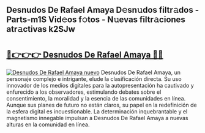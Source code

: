 ## Desnudos De Rafael Amaya D𝚎sn𝚞dos filtr𝚊dos - Parts-m1S Vid𝚎os f𝚘tos - N𝚞evas filtr𝚊ciones atr𝚊ctivas k2SJw

# <h2><a href="http://mb26bgw.tromn.icu/?c=Desnudos+De+Rafael+Amaya">🔗👉👉👉 Desnudos De Rafael Amaya 🔗🔗</a></h2>

[![Desnudos De Rafael Amaya nuevo](https://i.imgur.com/pEAQMta.gif)](http://mb26bgw.tromn.icu/?c=Desnudos+De+Rafael+Amaya)
Desnudos De Rafael Amaya, un personaje complejo e intrigante, elude la clasificación directa. Su uso innovador de los medios digitales para la autopresentación ha cautivado y enfurecido a los observadores, estimulando debates sobre el consentimiento, la moralidad y la esencia de las comunidades en línea. Aunque sus planes de futuro no están claros, su papel en la redefinición de la esfera digital es incuestionable. La determinación inquebrantable y el magnetismo innegable impulsan a Desnudos De Rafael Amaya a nuevas alturas en la comunidad en línea.
